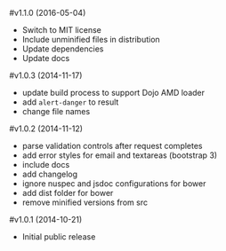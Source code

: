 #v1.1.0 (2016-05-04)
- Switch to MIT license
- Include unminified files in distribution
- Update dependencies
- Update docs

#v1.0.3 (2014-11-17)
- update build process to support Dojo AMD loader
- add `alert-danger` to result
- change file names

#v1.0.2 (2014-11-12)
- parse validation controls after request completes
- add error styles for email and textareas (bootstrap 3)
- include docs
- add changelog
- ignore nuspec and jsdoc configurations for bower
- add dist folder for bower
- remove minified versions from src

#v1.0.1 (2014-10-21)
- Initial public release
